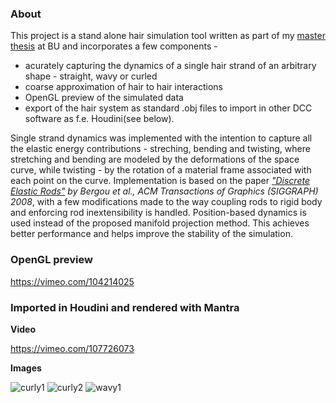 ### About
This project is a stand alone hair simulation tool written as part of my [master thesis](https://nccastaff.bournemouth.ac.uk/jmacey/MastersProjects/MSc14/03/index.html)  at BU and incorporates a few components -
* acurately capturing the dynamics of a single hair strand of an arbitrary shape - straight, wavy or curled
* coarse approximation of hair to hair interactions
* OpenGL preview of the simulated data
* export of the hair system as standard .obj files to import in other DCC software as f.e. Houdini(see below).

Single strand dynamics was implemented with the intention to capture all the elastic energy contributions - streching, bending and twisting,
where stretching and bending are modeled by the deformations of the space curve, while twisting - by the rotation of a material frame associated 
with each point on the curve. Implementation is based on the paper [_"Discrete Elastic Rods"_](http://www.cs.columbia.edu/cg/rods/) _by Bergou et al., ACM Transactions of Graphics (SIGGRAPH) 2008_,
with a few modifications made to the way coupling rods to rigid body and enforcing rod inextensibility is handled. Position-based dynamics is used
instead of the proposed manifold projection method. This achieves better performance and helps improve the stability of the simulation.

### OpenGL preview
https://vimeo.com/104214025

### Imported in Houdini and rendered with Mantra
**Video**

https://vimeo.com/107726073

**Images**

![curly1](https://cloud.githubusercontent.com/assets/133900/25644666/8deb69e0-2fb0-11e7-8a5e-b12966618a28.jpg)
![curly2](https://cloud.githubusercontent.com/assets/133900/25644672/9255b5bc-2fb0-11e7-89de-55003e8e432a.jpg)
![wavy1](https://cloud.githubusercontent.com/assets/133900/25644673/961af5c2-2fb0-11e7-88ac-8ae2eac4a33b.jpg)

